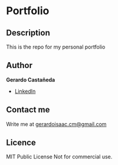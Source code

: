 # Portfolio

## Description

This is the repo for my personal portfolio

## Author

**Gerardo Castañeda**

* [LinkedIn](<https://www.linkedin.com/in/gerardo-isaac/>)

## Contact me

Write me at gerardoisaac.cm@gmail.com

## Licence

MIT Public License
Not for commercial use.
